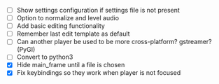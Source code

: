- [ ] Show settings configuration if settings file is not present
- [ ] Option to normalize and level audio
- [ ] Add basic editing functionality
- [ ] Remember last edit template as default
- [ ] Can another player be used to be more cross-platform? gstreamer? (PyGI)
- [ ] Convert to python3
- [x] Hide main_frame until a file is chosen
- [x] Fix keybindings so they work when player is not focused
